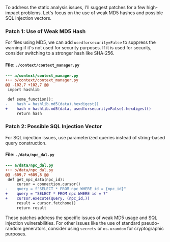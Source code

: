 To address the static analysis issues, I'll suggest patches for a few high-impact problems. Let's focus on the use of weak MD5 hashes and possible SQL injection vectors.

### Patch 1: Use of Weak MD5 Hash

For files using MD5, we can add `usedforsecurity=False` to suppress the warning if it's not used for security purposes. If it is used for security, consider switching to a stronger hash like SHA-256.

#### File: `./context/context_manager.py`

```diff
--- a/context/context_manager.py
+++ b/context/context_manager.py
@@ -102,7 +102,7 @@
 import hashlib
 
 def some_function():
-    hash = hashlib.md5(data).hexdigest()
+    hash = hashlib.md5(data, usedforsecurity=False).hexdigest()
     return hash
```

### Patch 2: Possible SQL Injection Vector

For SQL injection issues, use parameterized queries instead of string-based query construction.

#### File: `./data/npc_dal.py`

```diff
--- a/data/npc_dal.py
+++ b/data/npc_dal.py
@@ -609,7 +609,8 @@
 def get_npc_data(npc_id):
     cursor = connection.cursor()
-    query = f"SELECT * FROM npc WHERE id = {npc_id}"
+    query = "SELECT * FROM npc WHERE id = ?"
+    cursor.execute(query, (npc_id,))
     result = cursor.fetchone()
     return result
```

These patches address the specific issues of weak MD5 usage and SQL injection vulnerabilities. For other issues like the use of standard pseudo-random generators, consider using `secrets` or `os.urandom` for cryptographic purposes.